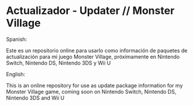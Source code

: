 # Actualizador - Updater // Monster Village

Spanish:

Este es un repositorio online para usarlo como información de paquetes de actualización para mi juego Monster Village, próximamente en Nintendo Switch, Nintendo DS, Nintendo 3DS y Wii U

English:

This is an online repository for use as update package information for my Monster Village game, coming soon on Nintendo Switch, Nintendo DS, Nintendo 3DS and Wii U
